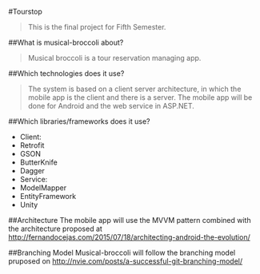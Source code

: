 #Tourstop
> This is the final project for Fifth Semester.

##What is musical-broccoli about?
>Musical broccoli is a tour reservation managing app.

##Which technologies does it use?
>The system is based on a client server architecture, in which the mobile app is the client and there is a server. The mobile app will be done for Android and the web service in ASP.NET.

##Which libraries/frameworks does it use?
- Client:
 - Retrofit
 - GSON
 - ButterKnife
 - Dagger
- Service:
 - ModelMapper
 - EntityFramework
 - Unity
 
 ##Architecture
 The mobile app will use the MVVM pattern combined with the architecture proposed at http://fernandocejas.com/2015/07/18/architecting-android-the-evolution/

 ##Branching Model
 Musical-broccoli will follow the branching model pruposed on http://nvie.com/posts/a-successful-git-branching-model/